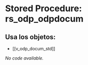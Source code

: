# Stored Procedure: rs_odp_odpdocum

## Usa los objetos:
- [[v_odp_docum_std]]

*No code available.*
